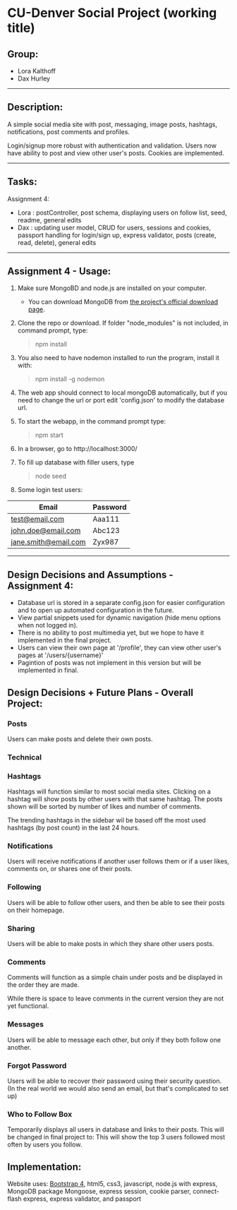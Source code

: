 # CU-Denver Social Project (working title)
## Group:
+ Lora Kalthoff
+ Dax Hurley
---
## Description:

A simple social media site with post, messaging, image posts, hashtags, notifications, post comments and profiles.

Login/signup more robust with authentication and validation. Users now have ability to post and view other user's posts. Cookies are implemented.

---
## Tasks:
Assignment 4:
- Lora : postController, post schema, displaying users on follow list, seed, readme, general edits
- Dax : updating user model, CRUD for users, sessions and cookies, passport handling for login/sign up, express validator, posts (create, read, delete), general edits

---
## Assignment 4 - Usage:

1. Make sure MongoBD and node.js are installed on your computer.
    - You can download MongoDB from [the project's official download page](https://www.mongodb.com/try/download/community).
2. Clone the repo or download. If folder "node_modules" is not included, in command prompt, type:
    >npm install
3. You also need to have nodemon installed to run the program, install it with:
    >npm install -g nodemon
3. The web app should connect to local mongoDB automatically, but if you need to change the url or port edit 'config.json' to modify the database url.
4. To start the webapp, in the command prompt type:
    >npm start
5. In a browser, go to http://localhost:3000/
6. To fill up database with filler users, type
    >node seed

7. Some login test users:

| Email | Password |
---| ---
| test@email.com | Aaa111 |
| john.doe@email.com | Abc123 |
| jane.smith@email.com | Zyx987 |
---

## Design Decisions and Assumptions - Assignment 4:
 - Database url is stored in a separate config.json for easier configuration and to open up automated configuration in the future.
 - View partial snippets used for dynamic navigation (hide menu options when not logged in).
 - There is no ability to post multimedia yet, but we hope to have it implemented in the final project.
 - Users can view their own page at '/profile', they can view other user's pages at '/users/{username}'
 - Pagintion of posts was not implement in this version but will be implemented in final.

## Design Decisions + Future Plans - Overall Project:

### Posts

Users can make posts and delete their own posts.

### Technical
### Hashtags

Hashtags will function similar to most social media sites. Clicking on a hashtag will show posts by other users with that same hashtag. The posts shown will be sorted by number of likes and number of comments.

The trending hashtags in the sidebar wil be based off the most used hashtags (by post count) in the last 24 hours.

### Notifications

Users will receive notifications if another user follows them or if a user likes, comments on, or shares one of their posts.

### Following

Users will be able to follow other users, and then be able to see their posts on their homepage.

### Sharing

Users will be able to make posts in which they share other users posts.

### Comments

Comments will function as a simple chain under posts and be displayed in the order they are made.

While there is space to leave comments in the current version they are not yet functional.

### Messages

Users will be able to message each other, but only if they both follow one another.

### Forgot Password

Users will be able to recover their password using their security question. (In the real world we would also send an email, but that's complicated to set up)
### Who to Follow Box

Temporarily displays all users in database and links to their posts. This will be changed in final project to: 
This will show the top 3 users followed most often by users you follow.

## Implementation:
Website uses:
 [Bootstrap 4](https://getbootstrap.com/), html5, css3, javascript, node.js with express, MongoDB package Mongoose, express session, cookie parser, connect-flash express, express validator, and passport

